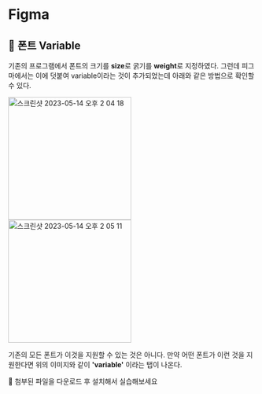 # Figma
## 🍑 폰트 Variable

기존의 프로그램에서 폰트의 크기를 **size**로  굵기를 **weight**로 지정하였다.
그런데 피그마에서는 이에 덧붙여 variable이라는 것이 추가되었는데 아래와 같은 방법으로 확인할 수 있다.

<img width="250" alt="스크린샷 2023-05-14 오후 2 04 18" src="https://github.com/PhoebeYoon/Figma/assets/48478079/063280d9-d66c-48ec-9a09-79466927ff8c">

<br />

<img width="250" alt="스크린샷 2023-05-14 오후 2 05 11" src="https://github.com/PhoebeYoon/Figma/assets/48478079/17542b17-49cd-4f88-971e-30c83ed4cc76">

기존의 모든 폰트가 이것을 지원할 수 있는 것은 아니다. 만약 어떤 폰트가 이런 것을 지원한다면 위의 이미지와 같이  **'variable'** 이라는 탭이 나온다.

📝 첨부된 파일을 다운로드 후 설치해서 실습해보세요 

